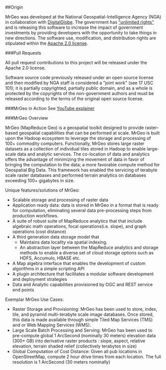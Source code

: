 ##Origin

MrGeo was developed at the National Geospatial-Intelligence Agency (NGA) in collaboration with [DigitalGlobe](https://www.digitalglobe.com/). The government has ["unlimited rights"](https://github.com/ngageoint/mrgeo/blob/master/NOTICE) and is releasing this software to increase the impact of government investments by providing developers with the opportunity to take things in new directions. The software use, modification, and distribution rights are stipulated within the [Apache 2.0 license](http://www.apache.org/licenses/LICENSE-2.0.html).

###Pull Requests

All pull request contributions to this project will be released under the Apache 2.0 license. 

Software source code previously released under an open source license and then modified by NGA staff is considered a "joint work" (see 17 USC 101); it is partially copyrighted, partially public domain, and as a whole is protected by the copyrights of the non-government authors and must be released according to the terms of the original open source license.

###MrGeo in Action
See [YouTube explainer](http://youtu.be/Z3fPTTtZ60I?list=FLBRaZ-IsIB44ikg-9n1RKtw)

###MrGeo Overview

MrGeo (MapReduce Geo) is a geospatial toolkit designed to provide raster-based geospatial capabilities that can be performed at scale. MrGeo is built upon the Hadoop ecosystem to leverage the storage and processing of 100+ commodity computers.  Functionally,  MrGeo stores large raster datasets as a collection of individual tiles stored in Hadoop to enable large-scale data and analytic services.  The co-location of data and analytics offers the advantage of minimizing the movement of data  in favor of bringing the computation to the data; a more favorable compute method for Geospatial Big Data. This framework has enabled the servicing of terabyte scale raster databases and  performed terrain analytics on databases exceeding 100+ gigabytes in size.

Unique features/solutions of MrGeo:

* Scalable storage and processing of raster data
* Application ready data: data is stored in MrGeo in a format that is ready for computation, eliminating several data pre-processing steps from production workflows.
* A suite of robust suite of MapReduce analytics that that include algebraic math operations, focal operations(i.e. slope), and graph operations (cost distance)
* A third generation data storage model that 
  * Maintains data locality via  spatial indexing. 
  * An abstraction layer between the MapReduce analytics and storage methods to enable a diverse set of cloud storage options such as HDFS, Accumulo, HBASE etc.
* A Map algebra interface that enables the development of custom algorithms in a simple scripting API
*	A plugin architecture that facilitates a modular software development and deployment strategies
*	Data and Analytic capabilities provisioned by OGC and REST service end points

Exemplar MrGeo Use Cases:

*	Raster Storage and Provisioning:  MrGeo has been used to store, index, tile, and pyramid multi-terabyte scale image databases.  Once stored, this data is  made available through simple Tiled Map Services (TMS) and or Web Mapping Services (WMS).
*	Large Scale Batch Processing and Serving:  MrGeo has been used to pre-compute global 1 ArcSecond (nominally 30 meters) elevation data (300+ GB) into derivative raster products : slope, aspect, relative elevation, terrain shaded relief (collectively terabytes in size)
*	Global Computation of Cost Distance:  Given all pub locations in OpenStreetMap, compute 2 hour drive  times from each location.  The full resolution is  1 ArcSecond (30 meters nominally) 
